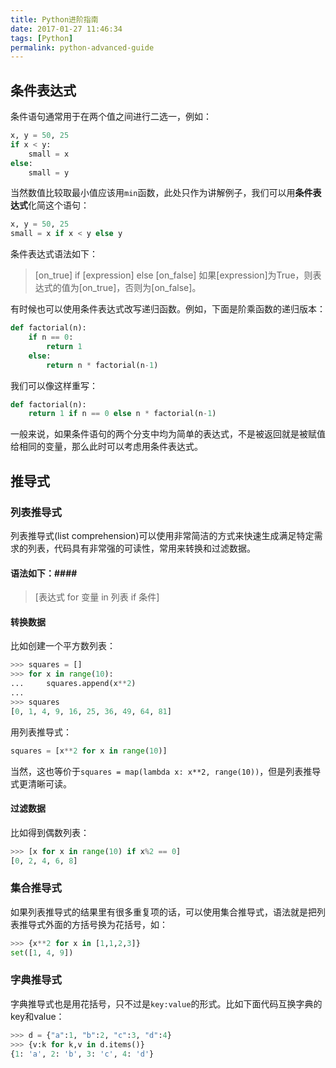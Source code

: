 ```yaml
---
title: Python进阶指南
date: 2017-01-27 11:46:34
tags: [Python]
permalink: python-advanced-guide
---
```

## 条件表达式 ##
条件语句通常用于在两个值之间进行二选一，例如：
```python
x, y = 50, 25
if x < y:
    small = x
else:
    small = y
```
当然数值比较取最小值应该用`min`函数，此处只作为讲解例子，我们可以用**条件表达式**化简这个语句：
```python
x, y = 50, 25
small = x if x < y else y
```
<!-- more -->
条件表达式语法如下：
> [on_true] if [expression] else [on_false] 
> 如果[expression]为True，则表达式的值为[on_true]，否则为[on_false]。

有时候也可以使用条件表达式改写递归函数。例如，下面是阶乘函数的递归版本：
```python
def factorial(n):
    if n == 0:
        return 1
    else:
        return n * factorial(n-1)
```
我们可以像这样重写：
```python
def factorial(n):
    return 1 if n == 0 else n * factorial(n-1)
```
一般来说，如果条件语句的两个分支中均为简单的表达式，不是被返回就是被赋值给相同的变量，那么此时可以考虑用条件表达式。
## 推导式 ##
### 列表推导式 ###
列表推导式(list comprehension)可以使用非常简洁的方式来快速生成满足特定需求的列表，代码具有非常强的可读性，常用来转换和过滤数据。
#### 语法如下：####
> [表达式 for 变量 in 列表 if 条件]

#### 转换数据 ####
比如创建一个平方数列表：
```python
>>> squares = []
>>> for x in range(10):
...     squares.append(x**2)
...
>>> squares
[0, 1, 4, 9, 16, 25, 36, 49, 64, 81]
```
用列表推导式：
```python
squares = [x**2 for x in range(10)]
```
当然，这也等价于`squares = map(lambda x: x**2, range(10))`，但是列表推导式更清晰可读。
#### 过滤数据 ####
比如得到偶数列表：
```python
>>> [x for x in range(10) if x%2 == 0]
[0, 2, 4, 6, 8]
```
### 集合推导式 ###
如果列表推导式的结果里有很多重复项的话，可以使用集合推导式，语法就是把列表推导式外面的方括号换为花括号，如：
```python
>>> {x**2 for x in [1,1,2,3]}
set([1, 4, 9])
```
### 字典推导式 ###
字典推导式也是用花括号，只不过是`key:value`的形式。比如下面代码互换字典的key和value：
```python
>>> d = {"a":1, "b":2, "c":3, "d":4}
>>> {v:k for k,v in d.items()}
{1: 'a', 2: 'b', 3: 'c', 4: 'd'}
```
